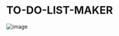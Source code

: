 # TO-DO-LIST-MAKER

![image](https://github.com/AyushMaharwade/TO-DO-LIST-MAKER/assets/151525499/6e249772-82f1-4c85-a945-e6fb28946692)

